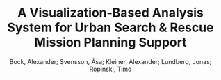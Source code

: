 ---
layout: technique
title: "A Visualization-Based Analysis System for Urban Search & Rescue Mission Planning Support"
system: "True"
technique: "False"
design_study: "False"
evaluation: "False"
data: "False"
analysis: "False"
generation: "False"
curation_and_transformation: "False"
management: "False"
modeling: "False"
urban_analysis: "True"
visualization: "True"
sunlight_access: "False"
wind_ventilation: "False"
view_impact: "False"
energy: "False"
damage_and_disaster_management: "True"
climate: "False"
sound: "False"
property_cadastre: "False"
others: "False"
lookup: "False"
browse: "False"
locate: "False"
explore: "True"
identify: "True"
compare: "False"
summarize: "False"
distribution: "False"
trends: "False"
outliers: "False"
extremes: "False"
features: "True"
target_discovery: "True"
target_access: "True"
spatial_relation: "False"
buildings: "True"
streets: "False"
nature: "False"
uniform_discretization: "False"
structural_subdivision: "False"
univariate: "False"
multivariate: "False"
volumetric: "True"
temporal: "False"
sensing: "True"
statistical: "False"
simulation_based: "True"
learning_based: "False"
surveyed: "False"
site: "True"
block: "True"
multi_block: "False"
city: "False"
va_wo_model: "False"
post_model: "True"
model_integrated: "False"
assisted_models: "False"
overlay: "True"
embedded: "False"
linked: "True"
temporal_jx: "False"
spatial_jx: "False"
filter: "False"
aggregate: "False"
embed: "False"
glyphs: "False"
bar_charts: "False"
scatterplots: "True"
matrix: "True"
parallel_coordinates: "True"
map_2d: "False"
map_3d: "True"
walking: "False"
steering: "False"
selection_based: "False"
manipulation_based: "True"
distortion: "False"
ghosting: "False"
culling: "False"
birds_view: "False"
multi_view: "False"
assisted_steering: "False"
other: "False"
vr_cave: "False"
ar: "False"
desktop: "True"
mobile: "False"
case_study: "True"
user_study: "True"
statistical_evaluation: "False"
expert_interviews: "True"
key: "DUGJRJ5S"
item_type: "journalArticle"
publication_year: "2017"
author: "Bock, Alexander; Svensson, Åsa; Kleiner, Alexander; Lundberg, Jonas; Ropinski, Timo"
publication_title: "Computer Graphics Forum"
isbn: "nan"
issn: "01677055"
doi: "10.1111/cgf.12869"
url_paper: "https://onlinelibrary.wiley.com/doi/10.1111/cgf.12869"
abstract_note: "nan"
date_added: "2023-01-30 00:02:08"
date_modified: "2023-01-30 00:02:08"
access_date: "2023-01-30 00:02:08"
pages: "148-159"
num_pages: "nan"
issue: "6"
volume: "36.0"
number_of_volumes: "nan"
journal_abbreviation: "Computer Graphics Forum"
short_title: "A Visualization-Based Analysis System for Urban Search & Rescue Mission Planning Support"
series: "nan"
series_number: "nan"
series_text: "nan"
series_title: "nan"
publisher: "nan"
place: "nan"
language: "en"
rights: "nan"
type: "nan"
archive: "nan"
archive_location: "nan"
library_catalog: "DOI.org (Crossref)"
call_number: "nan"
extra: "nan"
notes: "nan"
link_attachments: "nan"
manual_tags: "nan"
automatic_tags: "nan"
editor: "nan"
series_editor: "nan"
translator: "nan"
contributor: "nan"
attorney_agent: "nan"
book_author: "nan"
cast_member: "nan"
commenter: "nan"
composer: "nan"
cosponsor: "nan"
counsel: "nan"
interviewer: "nan"
producer: "nan"
recipient: "nan"
reviewed_author: "nan"
scriptwriter: "nan"
words_by: "nan"
guest: "nan"
number: "nan"
edition: "nan"
running_time: "nan"
scale: "nan"
medium: "nan"
artwork_size: "nan"
filing_date: "nan"
application_number: "nan"
assignee: "nan"
issuing_authority: "nan"
country: "nan"
meeting_name: "nan"
conference_name: "nan"
court: "nan"
references: "nan"
reporter: "nan"
legal_status: "nan"
priority_numbers: "nan"
programming_language: "nan"
version: "nan"
system: "nan"
code: "nan"
code_number: "nan"
section: "nan"
session: "nan"
committee: "nan"
history: "nan"
legislative_body: "nan"
---